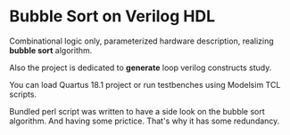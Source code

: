 # Bubble Sort on Verilog HDL

Combinational logic only, parameterized hardware description, realizing **bubble sort** algorithm.

Also the project is dedicated to **generate** loop verilog constructs study.

You can load Quartus 18.1 project or run testbenches using Modelsim TCL scripts.

Bundled perl script was written to have a side look on the bubble sort algorithm. And having some prictice. That's why it has some redundancy.
